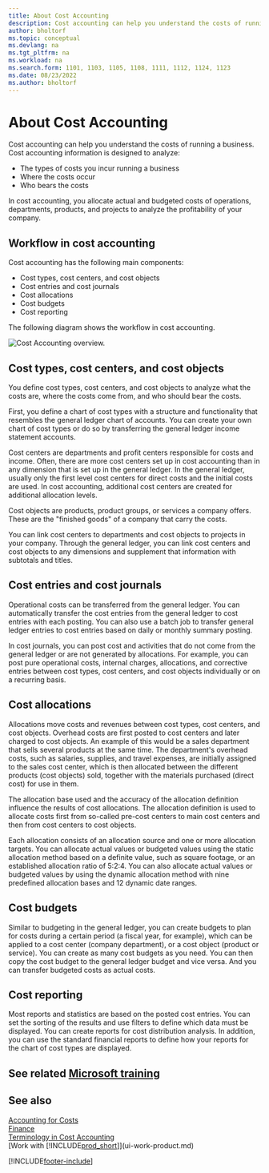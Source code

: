 ```yaml
---
title: About Cost Accounting
description: Cost accounting can help you understand the costs of running a business. Cost accounting information is designed to analyze various issues.  
author: bholtorf
ms.topic: conceptual
ms.devlang: na
ms.tgt_pltfrm: na
ms.workload: na
ms.search.form: 1101, 1103, 1105, 1108, 1111, 1112, 1124, 1123
ms.date: 08/23/2022
ms.author: bholtorf
---
```

# About Cost Accounting

Cost accounting can help you understand the costs of running a business. Cost accounting information is designed to analyze:  

- The types of costs you incur running a business  
- Where the costs occur
- Who bears the costs  

In cost accounting, you allocate actual and budgeted costs of operations, departments, products, and projects to analyze the profitability of your company.  

## Workflow in cost accounting

Cost accounting has the following main components:  

- Cost types, cost centers, and cost objects  
- Cost entries and cost journals  
- Cost allocations  
- Cost budgets
- Cost reporting  

The following diagram shows the workflow in cost accounting.  

![Cost Accounting overview.](media/costaccountingoverview.png "CostAccountingOverview")  

## Cost types, cost centers, and cost objects

You define cost types, cost centers, and cost objects to analyze what the costs are, where the costs come from, and who should bear the costs.  

First, you define a chart of cost types with a structure and functionality that resembles the general ledger chart of accounts. You can create your own chart of cost types or do so by transferring the general ledger income statement accounts.  

Cost centers are departments and profit centers responsible for costs and income. Often, there are more cost centers set up in cost accounting than in any dimension that is set up in the general ledger. In the general ledger, usually only the first level cost centers for direct costs and the initial costs are used. In cost accounting, additional cost centers are created for additional allocation levels.  

Cost objects are products, product groups, or services a company offers. These are the "finished goods" of a company that carry the costs.  

You can link cost centers to departments and cost objects to projects in your company. Through the general ledger, you can link cost centers and cost objects to any dimensions and supplement that information with subtotals and titles.  

## Cost entries and cost journals

Operational costs can be transferred from the general ledger. You can automatically transfer the cost entries from the general ledger to cost entries with each posting. You can also use a batch job to transfer general ledger entries to cost entries based on daily or monthly summary posting.  

In cost journals, you can post cost and activities that do not come from the general ledger or are not generated by allocations. For example, you can post pure operational costs, internal charges, allocations, and corrective entries between cost types, cost centers, and cost objects individually or on a recurring basis.  

## Cost allocations

Allocations move costs and revenues between cost types, cost centers, and cost objects. Overhead costs are first posted to cost centers and later charged to cost objects. An example of this would be a sales department that sells several products at the same time. The department's overhead costs, such as salaries, supplies, and travel expenses, are initially assigned to the sales cost center, which is then allocated between the different products (cost objects) sold, together with the materials purchased (direct cost) for use in them.

The allocation base used and the accuracy of the allocation definition influence the results of cost allocations. The allocation definition is used to allocate costs first from so-called pre-cost centers to main cost centers and then from cost centers to cost objects.  

Each allocation consists of an allocation source and one or more allocation targets. You can allocate actual values or budgeted values using the static allocation method based on a definite value, such as square footage, or an established allocation ratio of 5:2:4. You can also allocate actual values or budgeted values by using the dynamic allocation method with nine predefined allocation bases and 12 dynamic date ranges.  

## Cost budgets

Similar to budgeting in the general ledger, you can create budgets to plan for costs during a certain period (a fiscal year, for example), which can be applied to a cost center (company department), or a cost object (product or service). You can create as many cost budgets as you need. You can then copy the cost budget to the general ledger budget and vice versa. And you can transfer budgeted costs as actual costs.

## Cost reporting

Most reports and statistics are based on the posted cost entries. You can set the sorting of the results and use filters to define which data must be displayed. You can create reports for cost distribution analysis. In addition, you can use the standard financial reports to define how your reports for the chart of cost types are displayed.  

## See related [Microsoft training](/training/paths/use-cost-accounting-dynamics-365-business-central/)

## See also

[Accounting for Costs](finance-manage-cost-accounting.md)  
[Finance](finance.md)  
[Terminology in Cost Accounting](finance-terminology-in-cost-accounting.md)  
[Work with [!INCLUDE[prod_short](includes/prod_short.md)]](ui-work-product.md)

[!INCLUDE[footer-include](includes/footer-banner.md)]
